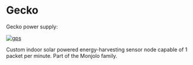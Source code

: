 Gecko
=====

Gecko power supply:

[
![gps](https://raw.github.com/lab11/gecko/master/media/gecko_power_supply_top_300x121.jpg)
](https://raw.github.com/lab11/geckko/master/media/gecko_power_supply_top.jpg)

Custom indoor solar powered energy-harvesting sensor node capable of 1 packet per minute. Part of the Monjolo family.
